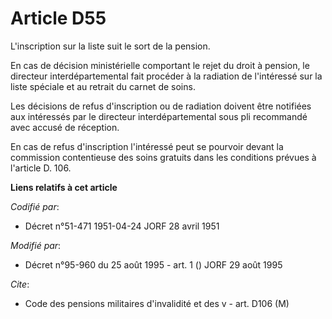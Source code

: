 # Article D55

L'inscription sur la liste suit le sort de la pension.

En cas de décision ministérielle comportant le rejet du droit à pension, le directeur interdépartemental fait procéder à la
radiation de l'intéressé sur la liste spéciale et au retrait du carnet de soins.

Les décisions de refus d'inscription ou de radiation doivent être notifiées aux intéressés par le directeur
interdépartemental sous pli recommandé avec accusé de réception.

En cas de refus d'inscription l'intéressé peut se pourvoir devant la commission contentieuse des soins gratuits dans les
conditions prévues à l'article D. 106.

**Liens relatifs à cet article**

_Codifié par_:

  - Décret n°51-471 1951-04-24 JORF 28 avril 1951

_Modifié par_:

  - Décret n°95-960 du 25 août 1995 - art. 1 () JORF 29 août 1995

_Cite_:

  - Code des pensions militaires d'invalidité et des v - art. D106 (M)
